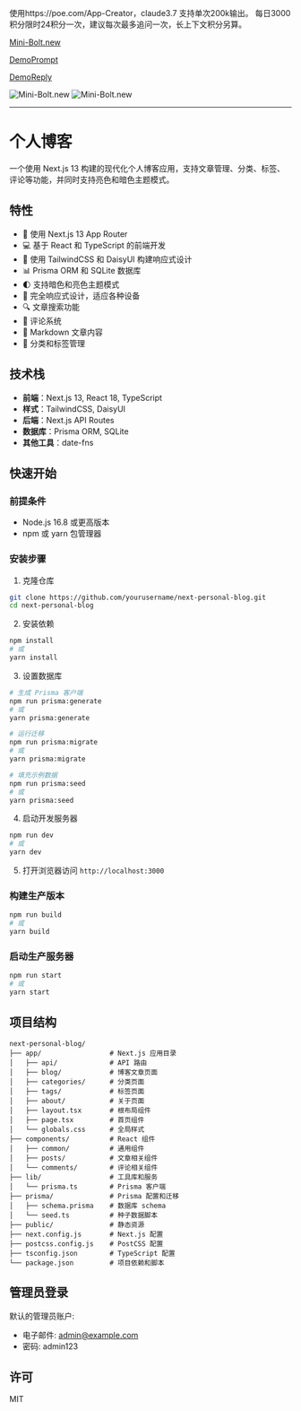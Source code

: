 
使用https://poe.com/App-Creator，claude3.7 支持单次200k输出。
每日3000积分限时24积分一次，建议每次最多追问一次，长上下文积分另算。

[Mini-Bolt.new](https://mini-bolt-new.pages.dev/)

[DemoPrompt](prompt.md)

[DemoReply](reply.md)

![Mini-Bolt.new](IMG276)
![Mini-Bolt.new](IMG277)

------
# 个人博客

一个使用 Next.js 13 构建的现代化个人博客应用，支持文章管理、分类、标签、评论等功能，并同时支持亮色和暗色主题模式。

## 特性

- 🚀 使用 Next.js 13 App Router
- 💻 基于 React 和 TypeScript 的前端开发
- 🎨 使用 TailwindCSS 和 DaisyUI 构建响应式设计
- 📊 Prisma ORM 和 SQLite 数据库
- 🌓 支持暗色和亮色主题模式
- 📱 完全响应式设计，适应各种设备
- 🔍 文章搜索功能
- 💬 评论系统
- 📝 Markdown 文章内容
- 📂 分类和标签管理

## 技术栈

- **前端**：Next.js 13, React 18, TypeScript
- **样式**：TailwindCSS, DaisyUI
- **后端**：Next.js API Routes
- **数据库**：Prisma ORM, SQLite
- **其他工具**：date-fns

## 快速开始

### 前提条件

- Node.js 16.8 或更高版本
- npm 或 yarn 包管理器

### 安装步骤

1. 克隆仓库

```bash
git clone https://github.com/yourusername/next-personal-blog.git
cd next-personal-blog
```

2. 安装依赖

```bash
npm install
# 或
yarn install
```

3. 设置数据库

```bash
# 生成 Prisma 客户端
npm run prisma:generate
# 或
yarn prisma:generate

# 运行迁移
npm run prisma:migrate
# 或
yarn prisma:migrate

# 填充示例数据
npm run prisma:seed
# 或
yarn prisma:seed
```

4. 启动开发服务器

```bash
npm run dev
# 或
yarn dev
```

5. 打开浏览器访问 `http://localhost:3000`

### 构建生产版本

```bash
npm run build
# 或
yarn build
```

### 启动生产服务器

```bash
npm run start
# 或
yarn start
```

## 项目结构

```
next-personal-blog/
├── app/                 # Next.js 应用目录
│   ├── api/             # API 路由
│   ├── blog/            # 博客文章页面
│   ├── categories/      # 分类页面
│   ├── tags/            # 标签页面
│   ├── about/           # 关于页面
│   ├── layout.tsx       # 根布局组件
│   ├── page.tsx         # 首页组件
│   └── globals.css      # 全局样式
├── components/          # React 组件
│   ├── common/          # 通用组件
│   ├── posts/           # 文章相关组件
│   └── comments/        # 评论相关组件
├── lib/                 # 工具库和服务
│   └── prisma.ts        # Prisma 客户端
├── prisma/              # Prisma 配置和迁移
│   ├── schema.prisma    # 数据库 schema
│   └── seed.ts          # 种子数据脚本
├── public/              # 静态资源
├── next.config.js       # Next.js 配置
├── postcss.config.js    # PostCSS 配置
├── tsconfig.json        # TypeScript 配置
└── package.json         # 项目依赖和脚本
```

## 管理员登录

默认的管理员账户:

- 电子邮件: admin@example.com
- 密码: admin123

## 许可

MIT

